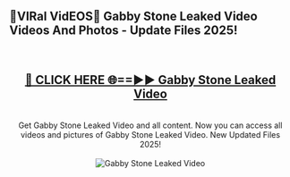 <h2>🔴VIRal VidEOS🔴 Gabby Stone Leaked Video Videos And Photos - Update Files 2025!</h2>
<br>
<div align="center">
<h2><a href="https://virallinks.top/odZfE0" rel="nofollow">🔴 CLICK HERE 🌐==►► Gabby Stone Leaked Video</a></h2>
<br>
Get Gabby Stone Leaked Video and all content. Now you can access all videos and pictures of Gabby Stone Leaked Video. New Updated Files 2025!
<br>
<br>
<a href="https://virallinks.top/odZfE0" rel="nofollow" data-target="animated-image.originalLink"><img src="https://i.imgur.com/dJHk4Zq.gif)" alt="Gabby Stone Leaked Video" style="max-width: 100%; display: inline-block;" data-target="animated-image.originalImage"></a>
</div>
<br>
